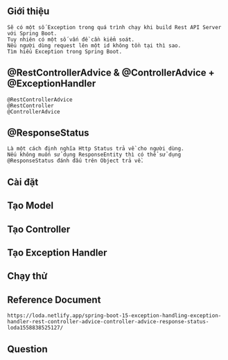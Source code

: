 ## Giới thiệu
    Sẽ có một số Exception trong quá trình chạy khi build Rest API Server với Spring Boot.
    Tuy nhiên có một số vấn đề cần kiểm soát.
    Nếu người dùng request lên một id không tồn tại thì sao.
    Tìm hiểu Exception trong Spring Boot.

## @RestControllerAdvice & @ControllerAdvice + @ExceptionHandler
    @RestControllerAdvice
    @RestController
    @ControllerAdvice


## @ResponseStatus
    Là một cách định nghĩa Http Status trả về cho người dùng.
    Nếu không muốn sử dụng ResponseEntity thì có thể sử dụng @ResponseStatus đánh đấu trên Object trả về.

## Cài đặt


## Tạo Model


## Tạo Controller


## Tạo Exception Handler


## Chạy thử


## Reference Document
    https://loda.netlify.app/spring-boot-15-exception-handling-exception-handler-rest-controller-advice-controller-advice-response-status-loda1558838525127/


## Question


